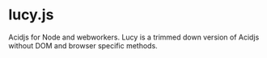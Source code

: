 lucy.js
=======
Acidjs for Node and webworkers. Lucy is a trimmed down version of Acidjs without DOM and browser specific methods.
